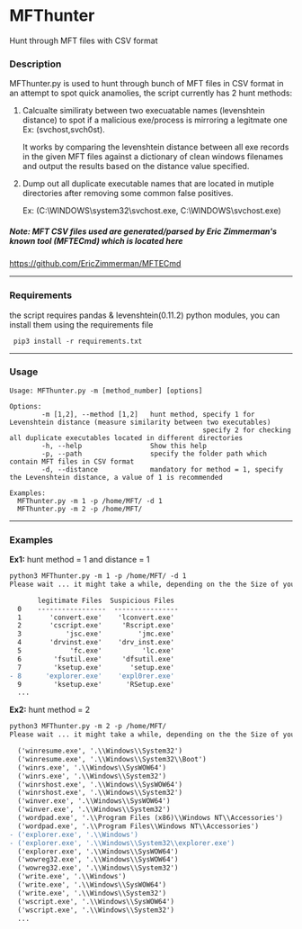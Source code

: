 # MFThunter
Hunt through MFT files with CSV format

### Description
MFThunter.py is used to hunt through bunch of MFT files in CSV format in an attempt to spot quick anamolies, the script currently has 2 hunt methods:

1. Calcualte similiraty between two execuatable names (levenshtein distance) to spot if a malicious exe/process is mirroring a legitmate one Ex: (svchost,svch0st).

     It works by comparing the levenshtein distance between all exe records in the given MFT files against a dictionary of clean windows filenames and output the results based on the distance value specified.

2. Dump out all duplicate executable names that are located in mutiple directories after removing some common false positives.

      Ex: (C:\WlNDOWS\system32\svchost.exe, C:\WlNDOWS\\svchost.exe)

##### Note: MFT CSV files used are generated/parsed by Eric Zimmerman's known tool (MFTECmd) which is located here
https://github.com/EricZimmerman/MFTECmd

___
### Requirements

the script requires pandas & levenshtein(0.11.2) python modules, you can install them using the requirements file

```
 pip3 install -r requirements.txt
```
___
### Usage

```
Usage: MFThunter.py -m [method_number] [options]
 
Options:
        -m [1,2], --method [1,2]   hunt method, specify 1 for Levenshtein distance (measure similarity between two executables)
                                                specify 2 for checking all duplicate executables located in different directories
        -h, --help                 Show this help
        -p, --path                 specify the folder path which contain MFT files in CSV format
        -d, --distance             mandatory for method = 1, specify the Levenshtein distance, a value of 1 is recommended
 
Examples:
  MFThunter.py -m 1 -p /home/MFT/ -d 1
  MFThunter.py -m 2 -p /home/MFT/ 
```
___
### Examples
**Ex1:** hunt method = 1 and distance = 1
```diff
python3 MFThunter.py -m 1 -p /home/MFT/ -d 1
Please wait ... it might take a while, depending on the the Size of your MFT files

       legitimate Files  Suspicious Files
  0    -----------------  ----------------
  1       'convert.exe'    'lconvert.exe'
  2       'cscript.exe'     'Rscript.exe'
  3           'jsc.exe'         'jmc.exe'
  4       'drvinst.exe'    'drv_inst.exe'
  5            'fc.exe'          'lc.exe'
  6        'fsutil.exe'     'dfsutil.exe'
  7        'ksetup.exe'       'setup.exe'
- 8      'explorer.exe'    'expl0rer.exe'
  9        'ksetup.exe'      'RSetup.exe'
  ...
```

**Ex2:** hunt method = 2
```diff
python3 MFThunter.py -m 2 -p /home/MFT/
Please wait ... it might take a while, depending on the the Size of your MFT files

  ('winresume.exe', '.\\Windows\\System32')
  ('winresume.exe', '.\\Windows\\System32\\Boot')
  ('winrs.exe', '.\\Windows\\SysWOW64')
  ('winrs.exe', '.\\Windows\\System32')
  ('winrshost.exe', '.\\Windows\\SysWOW64')
  ('winrshost.exe', '.\\Windows\\System32')
  ('winver.exe', '.\\Windows\\SysWOW64')
  ('winver.exe', '.\\Windows\\System32')
  ('wordpad.exe', '.\\Program Files (x86)\\Windows NT\\Accessories')
  ('wordpad.exe', '.\\Program Files\\Windows NT\\Accessories')
- ('explorer.exe', '.\\Windows')
- ('explorer.exe', '.\\Windows\\System32\\explorer.exe')
  ('explorer.exe', '.\\Windows\\SysWOW64')
  ('wowreg32.exe', '.\\Windows\\SysWOW64')
  ('wowreg32.exe', '.\\Windows\\System32')
  ('write.exe', '.\\Windows')
  ('write.exe', '.\\Windows\\SysWOW64')
  ('write.exe', '.\\Windows\\System32')
  ('wscript.exe', '.\\Windows\\SysWOW64')
  ('wscript.exe', '.\\Windows\\System32')
  ...
```
